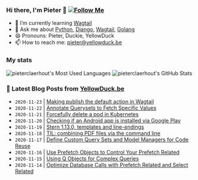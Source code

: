 ### Hi there, I'm Pieter 👋 [![Follow Me](https://img.shields.io/github/followers/pieterclaerhout?label=Follow&style=social)](https://github.com/pieterclaerhout)

- 🌱 I’m currently learning [Wagtail](https://wagtail.io)
- 💬 Ask me about [Python](https://www.python.org), [Django](https://www.djangoproject.com), [Wagtail](https://wagtail.io), [Golang](https://golang.org)
- 😄 Pronouns: Pieter, Duckie, YellowDuck
- 📫 How to reach me: pieter@yellowduck.be

### My stats

![pieterclaerhout's Most Used Languages](https://github-readme-stats.vercel.app/api/top-langs/?username=pieterclaerhout)
![pieterclaerhout's GitHub Stats](https://github-readme-stats.vercel.app/api?username=pieterclaerhout&show_icons=true&count_private=true&line_height=40)

### 📩 Latest Blog Posts from [YellowDuck.be](https://www.yellowduck.be/)
<!-- BLOG-POST-LIST:START -->
- `2020-11-23` | [Making publish the default action in Wagtail](https://www.yellowduck.be/making-publish-default-action-wagtail)  
- `2020-11-22` | [Annotate Querysets to Fetch Specific Values](https://www.yellowduck.be/annotate-querysets-fetch-specific-values)  
- `2020-11-21` | [Forcefully delete a pod in Kubernetes](https://www.yellowduck.be/forcefully-delete-pod-kubernetes)  
- `2020-11-20` | [Checking if an Android app is installed via Google Play](https://www.yellowduck.be/checking-if-android-app-installed-google-play)  
- `2020-11-19` | [Stern 1.13.0, templates and line-endings](https://www.yellowduck.be/stern-1130-templates-and-line-endings)  
- `2020-11-18` | [TIL: combining PDF files via the command line](https://www.yellowduck.be/til-combining-pdf-files-command-line)  
- `2020-11-17` | [Define Custom Query Sets and Model Managers for Code Reuse](https://www.yellowduck.be/define-custom-query-sets-and-model-managers-code-reuse)  
- `2020-11-16` | [Use Prefetch Objects to Control Your Prefetch Related](https://www.yellowduck.be/use-prefetch-objects-control-your-prefetch-related)  
- `2020-11-15` | [Using Q Objects for Complex Queries](https://www.yellowduck.be/using-q-objects-complex-queries)  
- `2020-11-14` | [Optimize Database Calls with Prefetch Related and Select Related](https://www.yellowduck.be/optimize-database-calls-prefetch-related-and-select-related)  

<!-- BLOG-POST-LIST:END -->
